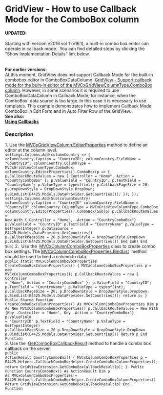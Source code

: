 # GridView - How to use Callback Mode for the ComboBox column


<p><strong>UPDATED:<br></strong><br>Starting with version v2016 vol 1 (v16.1), a built-in combo box editor can operate in callback mode.  You can find detailed steps by clicking the "Show Implementation Details" link below.<br><br><br><strong>For earlier versions:</strong><br>At this moment, GridView does not support Callback Mode for the built-in combobox editor in ComboBoxDataColumn: <a href="https://www.devexpress.com/Support/Center/p/S170130">GridView - Support callback mode for the built-in editor of the MVCxGridViewColumnType.ComboBox column</a>. However, in some scenarios it is required to use ComboBoxDataColumn in Callback Mode, for instance, when the ComboBox' data source is too large. In this case it is necessary to use templates. This example demonstrates how to implement Callback Mode ComboBox in Edit Form and in Auto Filter Row of the GridView. <br> <strong>See also:<br> </strong><a href="http://documentation.devexpress.com/#AspNet/CustomDocument9052"><strong>Using Callbacks</strong></a><strong><br> </strong></p>


<h3>Description</h3>

1.&nbsp;Use the&nbsp;<a href="https://documentation.devexpress.com/#AspNet/DevExpressWebMvcMVCxGridViewColumn_EditorPropertiestopic">MVCxGridViewColumn.EditorProperties</a> method to define an editor at the column level.&nbsp;<br>
<code lang="cs">settings.Columns.Add(columnCountry =&gt; {
		columnCountry.Caption = "CountryID";
		columnCountry.FieldName = "CountryID";
		columnCountry.ColumnType = MVCxGridViewColumnType.ComboBox;
		columnCountry.EditorProperties().ComboBox(p =&gt; {
			p.CallbackRouteValues = new { Controller = "Home", Action = "CountryComboBox" };
			p.ValueField = "CountryID";
			p.TextField = "CountryName";
			p.ValueType = typeof(int);
			p.CallbackPageSize = 20;
			p.DropDownStyle = DropDownStyle.DropDown;
			p.BindList(E4425.Models.DataProvider.GetCountries());
		});
	});</code>
<code lang="vb"> settings.Columns.Add(Sub(columnCountry)
                          columnCountry.Caption = "CountryID"
                          columnCountry.FieldName = "CountryID"
                          columnCountry.ColumnType = MVCxGridViewColumnType.ComboBox
                          columnCountry.EditorProperties().ComboBox(Sub(p)
                                                                          p.CallbackRouteValues = New With {.Controller = "Home", .Action = "CountryComboBox"}
                                                                          p.ValueField = "CountryID"
                                                                          p.TextField = "CountryName"
                                                                          p.ValueType = GetType(Integer)
                                                                          p.DataSource = E4425.Models.DataProvider.GetCountries()
                                                                          p.CallbackPageSize = 20
                                                                          p.DropDownStyle = DropDownStyle.DropDown
									                                      p.BindList(E4425.Models.DataProvider.GetCountries())
                                                                    End Sub)
                                                     End Sub)</code>
2.&nbsp;&nbsp;Use the&nbsp;&nbsp;<a href="https://documentation.devexpress.com/#AspNet/clsDevExpressWebMvcMVCxColumnComboBoxPropertiestopic">MVCxColumnComboBoxProperties</a>&nbsp;class to create combo box settings.&nbsp;The <a href="https://documentation.devexpress.com/#AspNet/DevExpressWebMvcMVCxColumnComboBoxProperties_BindListtopic">MVCxColumnComboBoxProperties.BindList</a> &nbsp;method should be used to bind a column to data.&nbsp;<br>
<code lang="cs">public static MVCxColumnComboBoxProperties CreateComboBoxColumnProperties() {
			MVCxColumnComboBoxProperties p = new MVCxColumnComboBoxProperties();
			p.CallbackRouteValues = new { Controller = "Home", Action = "CountryComboBox" };
			p.ValueField = "CountryID";
			p.TextField = "CountryName";
			p.ValueType = typeof(int);
			p.CallbackPageSize = 20;
			p.DropDownStyle = DropDownStyle.DropDown;
			p.BindList(E4425.Models.DataProvider.GetCountries());
			return p;
}</code>
<br>
<code lang="vb">Public Shared Function CreateComboBoxColumnProperties() As MVCxColumnComboBoxProperties
			Dim p As New MVCxColumnComboBoxProperties()
			p.CallbackRouteValues = New With {Key .Controller = "Home", Key .Action = "CountryComboBox"}
			p.ValueField = "CountryID"
			p.TextField = "CountryName"
			p.ValueType = GetType(Integer)
			p.CallbackPageSize = 20
			p.DropDownStyle = DropDownStyle.DropDown
			p.BindList(E4425.Models.DataProvider.GetCountries())
			Return p
End Function</code>
<br>3. Use the&nbsp; <a href="http://help.devexpress.com/#AspNet/DevExpressWebMvcGridExtensionBase_GetComboBoxCallbackResulttopic">GetComboBoxCallbackResult</a>&nbsp;method to handle a combo box callback on the server.<br>
<code lang="cs">public ActionResult CountryComboBox() {
            MVCxColumnComboBoxProperties p = E4425.Helpers.CallbackComboBoxHelper.CreateComboBoxColumnProperties();
            return GridViewExtension.GetComboBoxCallbackResult(p); 
} </code>
<code lang="vb">Public Function CountryComboBox() As ActionResult
	Dim p As MVCxColumnComboBoxProperties = E4425.Helpers.CallbackComboBoxHelper.CreateComboBoxColumnProperties()
	Return GridViewExtension.GetComboBoxCallbackResult(p)
End Function</code>

<br/>


